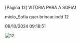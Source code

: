 [Página 12]
VITÓRIA PARA A SOFIA!


miolo_Sofia quer brincar.indd 12

09/10/2024 09:18:51

![12](./img/page_12-01.jpg)
